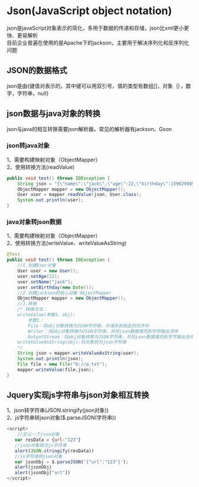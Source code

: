 # Json(JavaScript object notation)
json是javaScript对象表示的简化，多用于数据的传递和存储，json比xml更小更快、更易解析   
目前企业普遍在使用的是Apache下的jackson，主要用于解决序列化和反序列化问题

## JSON的数据格式  
json是由{键值对表示的，其中键可以用双引号，值的类型有数组[]，对象｛｝，数字，字符串，null}  
## json数据与java对象的转换  
json与java的相互转换需要json解析器，常见的解析器有jackson、Gson  
### json转java对象  
1、需要构建映射对象（ObjectMapper）  
2、使用转换方法(readValue)  
```java
public void test() throws IOException {
    String json = "{\"name\":\"jack\",\"age\":22,\"birthday\":1596299850579}";
    ObjectMapper mapper = new ObjectMapper();
    User user = mapper.readValue(json, User.class);
    System.out.println(user);
}
```  
### java对象转json数据  
1、需要构建映射对象（ObjectMapper）  
2、使用转换方法(writeValue、writeValueAsString)  
```java
@Test
public void test() throws IOException {
	//1.创建User对象
	User user = new User();
	user.setAge(22);
	user.setName("jack");
	user.setBirthday(new Date());
	//2.创建jackson的核心对象 ObjectMapper
	ObjectMapper mapper = new ObjectMapper();
	//3.转换
	/* 转换方法：
	writeValue(参数1，obj):
	    参数1：
	    File：将obj对象转换为JSON字符串，并保存到指定的文件中
	    Writer：将obj对象转换为JSON字符串，并将json数据填充到字符输出流中
	    OutputStream：将obj对象转换为JSON字符串，并将json数据填充到字节输出流中
	writeValueAsString(obj):将对象转为json字符串
	*/
	String json = mapper.writeValueAsString(user);
	System.out.println(json);
	File file = new File("D://a.txt");
	mapper.writeValue(file,json);
}
```  
## Jquery实现js字符串与json对象相互转换
1、json转字符串(JSON.stringify(json对象))  
2、js字符串转json对象($.parseJSON(字符串))  
```js
<script>
	//定义一个json对象
   var resData = {url:"123"}
   //json对象转为js字符串
   alert(JSON.stringify(resData))
   //js字符串转json对象
   var jsonObj = $.parseJSON('{"url":"123"}');
   alert(jsonObj)
   alert(jsonObj["url"])
</script>
```